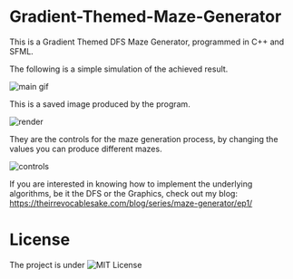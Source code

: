 # Gradient-Themed-Maze-Generator

This is a Gradient Themed DFS Maze Generator, programmed in C++ and SFML.

The following is a simple simulation of the achieved result.

![main gif](https://github.com/irrevocablesake/Gradient-Themed-Maze-Generator/blob/master/images/main_gif.gif)

This is a saved image produced by the program.

![render](https://github.com/irrevocablesake/Gradient-Themed-Maze-Generator/blob/master/images/render.png)

They are the controls for the maze generation process, by changing the values you can produce different mazes.

![controls](https://github.com/irrevocablesake/Gradient-Themed-Maze-Generator/blob/master/images/final_control.PNG)

If you are interested in knowing how to implement the underlying algorithms, be it the DFS or the Graphics, check out my blog: https://theirrevocablesake.com/blog/series/maze-generator/ep1/

# License

The project is under ![MIT License](https://github.com/irrevocablesake/Gradient-Themed-Maze-Generator/blob/master/LICENSE)
